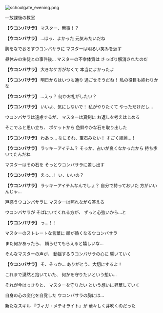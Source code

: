 
![schoolgate_evening.png](../images/backgrounds/schoolgate_evening.png)

―放課後の教室

**【ウコンバサラ】**
マスター、無事！？

**【ウコンバサラ】**
…ほっ、よかった
元気みたいだね

胸をなでおろすウコンバサラに
マスターは明るい笑みを返す

昼休みの生徒との事件後…
マスターの不幸体質は
さっぱり解消されたのだ

**【ウコンバサラ】**
大きなケガがなくて
本当によかったよ

**【ウコンバサラ】**
明日からはいつも通り
過ごせそうだね！
私の役目も終わりかな

**【ウコンバサラ】**
…えっ？
何かお礼がしたい？

**【ウコンバサラ】**
いいよ、気にしないで！
私がやりたくて
やっただけだし…

ウコンバサラは遠慮するが、
マスターは真剣に
お返しを考えはじめる

そこでふと思い立ち、
ポケットから
色鮮やかな石を取り出した

**【ウコンバサラ】**
わあっ…
なにそれ、宝石みたい！
すごく綺麗…！

**【ウコンバサラ】**
ラッキーアイテム？
そっか、占いが良くなかったから
持ち歩いてたんだね

マスターはその石を
そっとウコンバサラに差し出す

**【ウコンバサラ】**
えっ…！
い、いいの？

**【ウコンバサラ】**
ラッキーアイテムなんでしょ？
自分で持っておいた
方がいいんじゃ…

戸惑うウコンバサラに
マスターは照れながら答える

ウコンバサラが
そばにいてくれる方が、
ずっと心強いから…と

**【ウコンバサラ】**
っ…！！

マスターのストレートな言葉に
顔が熱くなるウコンバサラ

また何かあったら、
頼らせてもらえると嬉しいな…

そんなマスターの声が、
動揺するウコンバサラの心に
響いていく

**【ウコンバサラ】**
そ、そっか…
ありがとう、大切にするよ！

これまで漠然と抱いていた、
何かを守りたいという想い…

それが今はっきりと、
マスターを守りたい
という想いに昇華していく

自身の心の変化を自覚した
ウコンバサラの胸には…

新たなスキル
『ヴィガ・メテオライト』が
華々しく芽吹くのだった
